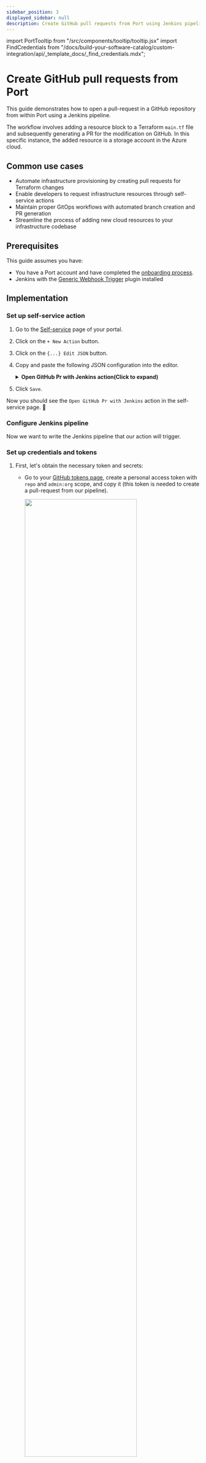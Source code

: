 ```yaml
---
sidebar_position: 3
displayed_sidebar: null
description: Create GitHub pull requests from Port using Jenkins pipelines for automated infrastructure changes
---
```


import PortTooltip from "/src/components/tooltip/tooltip.jsx"
import FindCredentials from "/docs/build-your-software-catalog/custom-integration/api/_template_docs/_find_credentials.mdx";


# Create GitHub pull requests from Port

This guide demonstrates how to open a pull-request in a GitHub repository from within Port using a Jenkins pipeline.

The workflow involves adding a resource block to a Terraform `main.tf` file and subsequently generating a PR for the modification on GitHub. In this specific instance, the added resource is a storage account in the Azure cloud.

## Common use cases

- Automate infrastructure provisioning by creating pull requests for Terraform changes
- Enable developers to request infrastructure resources through self-service actions
- Maintain proper GitOps workflows with automated branch creation and PR generation
- Streamline the process of adding new cloud resources to your infrastructure codebase

## Prerequisites

This guide assumes you have:

- You have a Port account and have completed the [onboarding process](https://docs.port.io/getting-started/overview).
- Jenkins with the [Generic Webhook Trigger](https://plugins.jenkins.io/generic-webhook-trigger/) plugin installed


## Implementation

### Set up self-service action

1. Go to the [Self-service](https://app.getport.io/self-serve) page of your portal.

2. Click on the `+ New Action` button.

3. Click on the `{...} Edit JSON` button.

4. Copy and paste the following JSON configuration into the editor.

    <details>
    <summary><b>Open GitHub Pr with Jenkins action(Click to expand)</b></summary>

    :::info Placeholders
    - `YOUR_JENKINS_URL` - The URL of your Jenkins server.
    - `JOB_TOKEN` - The token of the Jenkins job.
    :::

    ```json showLineNumbers
    {
      "identifier": "open_github_pr_with_jenkins",
      "title": "Open GitHub PR with Jenkins",
      "icon": "Microservice",
      "description": "This action opens a PR after modifying a file using Jenkins",
      "trigger": {
        "type": "self-service",
        "operation": "DAY-2",
        "userInputs": {
          "properties": {
            "storage_name": {
              "type": "string",
              "title": "Storage Name"
            },
            "storage_location": {
              "type": "string",
              "title": "Storage Location"
            }
          },
          "required": [],
          "order": [
            "storage_name",
            "storage_location"
          ]
        },
        "blueprintIdentifier": "service"
      },
      "invocationMethod": {
        "type": "JENKINS",
        "url": "http://YOUR_JENKINS_URL/generic-webhook-trigger/invoke?token=<JOB_TOKEN>",
        "agent": false,
        "body": {
          "{{ spreadValue() }}": "{{ .inputs }}",
          "port_context": {
            "runId": "{{ .run.id }}",
            "blueprint": "{{ .action.blueprint }}",
            "entity": "{{ .entity }}"
          }
        }
      },
      "requiredApproval": false
    }
    ```

    :::tip Jenkins invocation type
    Learn more about the Jenkins invocation type [here](/actions-and-automations/setup-backend/jenkins-pipeline/).
    :::

    </details>

5. Click `Save`.

Now you should see the `Open GitHub Pr with Jenkins` action in the self-service page. 🎉

### Configure Jenkins pipeline

Now we want to write the Jenkins pipeline that our action will trigger.

### Set up credentials and tokens

1. First, let's obtain the necessary token and secrets:

    - Go to your [GitHub tokens page](https://github.com/settings/tokens), create a personal access token with `repo` and `admin:org` scope, and copy it (this token is needed to create a pull-request from our pipeline).

        <img src='/img/guides/personalAccessToken.png' width='80%' />

    - <FindCredentials />

2. Create the following as Jenkins Credentials:
    -  Create the Port Credentials using the `Username with password` kind and the id `port-credentials`.

        - `PORT_CLIENT_ID` - Port Client ID.

        - `PORT_CLIENT_SECRET` - Port Client Secret.

    -  `WEBHOOK_TOKEN` - The webhook token so that the job can only be triggered if that token is supplied.

    -  `GITHUB_TOKEN` - The personal access token obtained from the previous step.

### Create Terraform templates

We will now create a simple `.tf` file that will serve as a template for our new resource:

    - In your GitHub repository, create a file named `create-azure-storage.tf` under `/templates/` (it's path should be `/templates/create-azure-storage.tf`).
    
    - Copy the following snippet and paste it in the file's contents:

        <details>
        <summary><b>create-azure-storage.tf</b></summary>

        ```hcl showLineNumbers title="create-azure-storage.tf"

        resource "azurerm_storage_account" "storage_account" {
        name                = "{{ storage_name }}"
        resource_group_name = "YourResourcesGroup" # replace this with one of your resource groups in your azure cloud account

        location                 = "{{ storage_location }}"
        account_tier             = "Standard"
        account_replication_type = "LRS"
        account_kind             = "StorageV2"
        }
        ```

        </details>

    - Add the `main.tf` file in the root of your repository.

        <details>
            <summary><b>main.tf</b></summary>

        ```hcl showLineNumbers title="main.tf"
            # Configure the Azure provider
            terraform {
              required_providers {
                azurerm = {
                  source  = "hashicorp/azurerm"
                  version = "~> 3.0.2"
                }
              }

              required_version = ">= 1.1.0"
            }

            provider "azurerm" {
              features {}
            }
        ```

        </details>
  
### Create the Jenkins pipeline

Now let's create the pipeline file:

    1. [Enable webhook trigger for a pipeline](/actions-and-automations/setup-backend/jenkins-pipeline#enabling-webhook-trigger-for-a-pipeline)

    2. [Define variables for a pipeline](/actions-and-automations/setup-backend/jenkins-pipeline#defining-variables): Define the STORAGE_NAME, STORAGE_LOCATION, REPO_URL and PORT_RUN_ID variables.

    3. [Token Setup](/actions-and-automations/setup-backend/jenkins-pipeline#token-setup): Define the token to match `JOB_TOKEN` as configured in your Port Action.

Our pipeline will consist of 3 steps for the selected service's repository:

    - Adding a resource block to the `main.tf` using the template and replacing its variables with the data from the action's input.

    - Creating a pull request in the repository to add the new resource.

    - Reporting & logging the action result back to Port.

    In your Jenkins pipeline, use the following snippet as its content:

        <details>
        <summary><b>Jenkins pipeline</b></summary>

        ```groovy showLineNumbers title="Jenkinsfile"
        import groovy.json.JsonSlurper

        pipeline {
            agent any

            environment {
                GITHUB_TOKEN = credentials("GITHUB_TOKEN")
                
                NEW_BRANCH_PREFIX = 'infra/new-resource'
                NEW_BRANCH_NAME = "${NEW_BRANCH_PREFIX}-${STORAGE_NAME}"
                TEMPLATE_FILE = "templates/create-azure-storage.tf"
                
                PORT_ACCESS_TOKEN = ""
                REPO = ""
            }
            
        
            
            triggers {
                GenericTrigger(
                    genericVariables: [
                        [key: 'STORAGE_NAME', value: '$.payload.properties.storage_name'],
                        [key: 'STORAGE_LOCATION', value: '$.payload.properties.storage_location'],
                        [key: 'REPO_URL', value: '$.payload.entity.properties.url'],
                        [key: 'PORT_RUN_ID', value: '$.context.runId']
                    ],
                    causeString: 'Triggered by Port',
                    allowSeveralTriggersPerBuild: true,

                    regexpFilterExpression: '',
                    regexpFilterText: '',
                    printContributedVariables: true,
                    printPostContent: true
                )
            }


            stages {
                stage('Checkout') {
                    steps {
                        script {
                            def path = REPO_URL.substring(REPO_URL.indexOf("/") + 1);
                            def pathUrl = path.replace("/github.com/", "");
                            
                            REPO = pathUrl
                        }
                
                        git branch: 'main', credentialsId: 'github', url: "git@github.com:${REPO}.git"
                    }
                }
                
                stage('Make Changes') {
                    steps {
                        script {
                            sh """cat ${TEMPLATE_FILE} | sed "s/{{ storage_name }}/${STORAGE_NAME}/g; s/{{ storage_location }}/${STORAGE_LOCATION}/g" >> main.tf"""
                            
                        }
                    }
                }
                stage('Create Branch and Commit') {
                    steps {
                        script {
                            sh "git checkout -b ${NEW_BRANCH_NAME}"
                            sh "git commit -am 'Add a new resource block file'"
                            sh "git push origin ${NEW_BRANCH_NAME}"
                        }
                    }
                }

                stage('Create pull request') {
                    steps {
                        script {
                            repo = REPO
                            branch_name = NEW_BRANCH_NAME
                            base_branch = 'main'
                            title = 'New resource block ' + STORAGE_NAME
                            body = 'This pull request adds a new resource block to the project.'

                            createPullRequestCurl(repo, branch_name, base_branch, title, body)
                        }
                    }
                }
                stage('Get access token') {
                    steps {
                        withCredentials([usernamePassword(
                            credentialsId: 'port-credentials', 
                            usernameVariable: 'PORT_CLIENT_ID', 
                            passwordVariable: 'PORT_CLIENT_SECRET')]) {
                            script {
                                // Execute the curl command and capture the output
                                def result = sh(returnStdout: true, script: """
                                    accessTokenPayload=\$(curl -X POST \
                                        -H "Content-Type: application/json" \
                                        -d '{"clientId": "${PORT_CLIENT_ID}", "clientSecret": "${PORT_CLIENT_SECRET}"}' \
                                        -s "https://api.getport.io/v1/auth/access_token")
                                    echo \$accessTokenPayload
                                """)

                                // Parse the JSON response using JsonSlurper
                                def jsonSlurper = new JsonSlurper()
                                def payloadJson = jsonSlurper.parseText(result.trim())

                                // Access the desired data from the payload
                                PORT_ACCESS_TOKEN = payloadJson.accessToken
                            }
                        }
                    }
                }
                stage('Notify Port') {
                    steps {
                        script {
                            def logs_report_response = sh(script: """
                                curl -X POST \
                                    -H "Content-Type: application/json" \
                                    -H "Authorization: Bearer ${PORT_ACCESS_TOKEN}" \
                                    -d '{"message": "Created GitHub PR for new terraform resource ${STORAGE_NAME}"}"}' \
                                    "https://api.getport.io/v1/actions/runs/$PORT_RUN_ID/logs"
                            """, returnStdout: true)

                            println(logs_report_response)
                        }
                    }
                }
                stage('Update Run Status') {
                    steps {
                        script {
                            def status_report_response = sh(script: """
                                curl -X PATCH \
                                -H "Content-Type: application/json" \
                                -H "Authorization: Bearer ${PORT_ACCESS_TOKEN}" \
                                -d '{"status":"SUCCESS", "message": {"run_status": "Jenkins CI/CD Run completed successfully!"}}' \
                                    "https://api.getport.io/v1/actions/runs/${PORT_RUN_ID}"
                            """, returnStdout: true)

                            println(status_report_response)
                        }
                    }
                }
            }
            
            post {

                failure {
                    // Update Port Run failed.
                    script {
                        def status_report_response = sh(script: """
                            curl -X PATCH \
                                -H "Content-Type: application/json" \
                                -H "Authorization: Bearer ${PORT_ACCESS_TOKEN}" \
                                -d '{"status":"FAILURE", "message": {"run_status": "Failed to create azure resource ${STORAGE_NAME}"}}' \
                                    "https://api.getport.io/v1/actions/runs/${PORT_RUN_ID}"
                        """, returnStdout: true)

                        println(status_report_response)
                    }
                }

                // Clean after build
                always {
                    cleanWs(cleanWhenNotBuilt: false,
                            deleteDirs: true,
                            disableDeferredWipeout: false,
                            notFailBuild: true,
                            patterns: [[pattern: '.gitignore', type: 'INCLUDE'],
                                    [pattern: '.propsfile', type: 'EXCLUDE']])
                }
            }
        }


        def createPullRequestCurl(repo, headBranch, baseBranch, title, body) {
            curlCommand = "curl -X POST https://api.github.com/repos/$repo/pulls -H 'Authorization: Bearer ${GITHUB_TOKEN}' -d '{ \"head\": \"$headBranch\", \"base\": \"$baseBranch\", \"title\": \"$title\", \"body\": \"$body\", \"draft\": false }'"

            try {
                response = sh(script: curlCommand)

                if (response.contains('201 Created')) {
                    println "Pull request created successfully"
                } else {
                    println "Failed to create pull request"
                    println response
                }
            } catch (Exception e) {
                println "Error occurred during CURL request: ${e.getMessage()}"
            }
        }
        ```

        </details>

All done! The action is ready to be executed 🚀

## Let's test it!

Now let's test the action to ensure it works correctly:

1. Go to the [Self-service](https://app.getport.io/self-serve) page of your portal.

2. Click on the `Open GitHub PR with Jenkins` action.

3. Enter a name for your Azure storage account and a location.

4. Select any service from the list and click `Execute`.

5. A small popup will appear - click on `View details` to see the action run details.

6. Verify that the backend returned `Success` and the pull-request was created successfully in your GitHub repository.

7. Check your GitHub repository to confirm the new pull request has been created with the Terraform changes.
All done! You can now create PRs for your services directly from Port 💪🏽


:::tip Create a Jenkins pipeline to trigger the resource deployment on merging the PR
You may create a Jenkins pipeline to trigger the resource deployment on merging the PR. Checkout this example [pipeline](https://github.com/port-labs/jenkins-terraform-azure/blob/main/Jenkinsfile).
:::


More relevant guides and examples:

- [Deploy resource in Azure Cloud with Terraform](/guides/all/deploy-azure-resource.md)